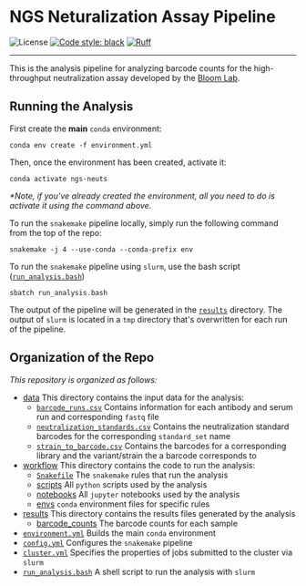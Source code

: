 # NGS Neturalization Assay Pipeline

![License](https://img.shields.io/github/license/matsengrp/multidms)
[![Code style: black](https://img.shields.io/badge/code%20style-black-000000.svg)](https://github.com/psf/black)
[![Ruff](https://img.shields.io/endpoint?url=https://raw.githubusercontent.com/charliermarsh/ruff/main/assets/badge/v2.json)](https://github.com/astral-sh/ruff)

---

This is the analysis pipeline for analyzing barcode counts for the high-throughput neutralization assay developed by the [Bloom Lab](https://research.fredhutch.org/bloom/en.html?gad_source=1&gclid=Cj0KCQjwqP2pBhDMARIsAJQ0CzoWkKHOThcnTs5JsV0pxNgtbnBOXKsdcf_JQ2b7Ja7t_D0zQRzZTLoaAothEALw_wcB).

## Running the Analysis

First create the **main** `conda` environment: 

```
conda env create -f environment.yml
```

Then, once the environment has been created, activate it: 

```
conda activate ngs-neuts
```

*\*Note, if you've already created the environment, all you need to do is activate it using the command above.*

To run the `snakemake` pipeline locally, simply run the following command from the top of the repo:

```
snakemake -j 4 --use-conda --conda-prefix env
```

To run the `snakemake` pipeline using `slurm`, use the bash script ([`run_analysis.bash`](/run_analysis.bash))

```
sbatch run_analysis.bash
```

The output of the pipeline will be generated in the [`results`](/results/) directory. The output of `slurm` is located in a `tmp` directory that's overwritten for each run of the pipeline.

## Organization of the Repo

*This repository is organized as follows:*

- [data](/data/) This directory contains the input data for the analysis:
    - [`barcode_runs.csv`](/data/barcode_runs.csv) Contains information for each antibody and serum run and corresponding `fastq` file
    - [`neutralization_standards.csv`](/data/neutralization_standards.csv) Contains the neutralization standard barcodes for the corresponding `standard_set` name
    - [`strain_to_barcode.csv`](/data/strain_to_barcode.csv) Contains the barcodes for a corresponding library and the variant/strain the a barcode corresponds to
- [workflow](/workflow/) This directory contains the code to run the analysis: 
    - [`Snakefile`](/workflow/Snakefile) The `snakemake` rules that run the analysis
    - [scripts](/workflow/scripts) All `python` scripts used by the analysis
    - [notebooks](/workflow/notebooks/) All `jupyter` notebooks used by the analysis
    - [envs](/workflow/envs/) `conda` environment files for specific rules 
- [results](/results/) This directory contains the results files generated by the analysis
    - [barcode_counts]() The barcode counts for each sample
- [`environment.yml`](/environment.yml) Builds the main `conda` environment
- [`config.yml`](/config.yml) Configures the `snakemake` pipeline
- [`cluster.yml`](/cluster.yml) Specifies the properties of jobs submitted to the cluster via `slurm`
- [`run_analysis.bash`](/run_analysis.bash) A shell script to run the analysis with `slurm`




